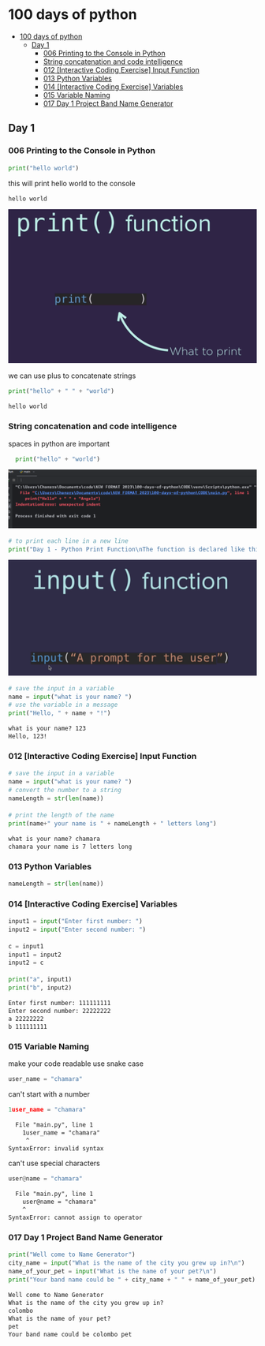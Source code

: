 # 100 days of python
- [100 days of python](#100-days-of-python)
  - [Day 1](#day-1)
    - [006 Printing to the Console in Python](#006-printing-to-the-console-in-python)
    - [String concatenation and code intelligence](#string-concatenation-and-code-intelligence)
    - [012 \[Interactive Coding Exercise\] Input Function](#012-interactive-coding-exercise-input-function)
    - [013 Python Variables](#013-python-variables)
    - [014 \[Interactive Coding Exercise\] Variables](#014-interactive-coding-exercise-variables)
    - [015 Variable Naming](#015-variable-naming)
    - [017 Day 1 Project Band Name Generator](#017-day-1-project-band-name-generator)

## Day 1

### 006 Printing to the Console in Python

```python
print("hello world")
```
this will print hello world to the console
```shell
hello world
```
![Alt text](image.png)

we can use plus to concatenate strings
```python
print("hello" + " " + "world")
```
```shell
hello world
```
### String concatenation and code intelligence

spaces in python are important
```python
  print("hello" + "world")
```

![Alt text](image-1.png)

```python
# to print each line in a new line
print("Day 1 - Python Print Function\nThe function is declared like this:\nwhat to print")
```




![Alt text](image-2.png)

```python
# save the input in a variable
name = input("what is your name? ")
# use the variable in a message
print("Hello, " + name + "!")

```

```shell
what is your name? 123
Hello, 123!
```
### 012 [Interactive Coding Exercise] Input Function 

```python
# save the input in a variable
name = input("what is your name? ")
# convert the number to a string
nameLength = str(len(name))

# print the length of the name
print(name+" your name is " + nameLength + " letters long")
```
```shell
what is your name? chamara
chamara your name is 7 letters long
```

### 013 Python Variables
```python
nameLength = str(len(name))
```
### 014 [Interactive Coding Exercise] Variables

```python
input1 = input("Enter first number: ")
input2 = input("Enter second number: ")

c = input1
input1 = input2
input2 = c

print("a", input1)
print("b", input2)
```

```shell
Enter first number: 111111111
Enter second number: 22222222
a 22222222
b 111111111
```

### 015 Variable Naming
make your code readable
use snake case
```python
user_name = "chamara"
```

can't start with a number
```python
1user_name = "chamara"
```
```shell
  File "main.py", line 1
    1user_name = "chamara"
     ^
SyntaxError: invalid syntax
```

can't use special characters
```python
user@name = "chamara"
```
```shell
  File "main.py", line 1
    user@name = "chamara"
    ^
SyntaxError: cannot assign to operator
```

### 017 Day 1 Project Band Name Generator

```python
print("Well come to Name Generator")
city_name = input("What is the name of the city you grew up in?\n")
name_of_your_pet = input("What is the name of your pet?\n")
print("Your band name could be " + city_name + " " + name_of_your_pet)
```
```shell
Well come to Name Generator
What is the name of the city you grew up in?
colombo
What is the name of your pet?
pet
Your band name could be colombo pet

```
